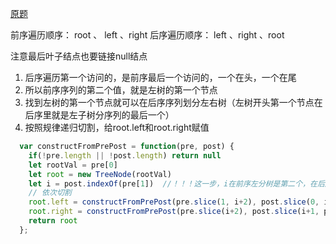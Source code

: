 [原题](https://leetcode-cn.com/problems/construct-binary-tree-from-preorder-and-postorder-traversal//)

前序遍历顺序： root 、 left 、right
后序遍历顺序： left 、right 、root

注意最后叶子结点也要链接null结点


1. 后序遍历第一个访问的，是前序最后一个访问的，一个在头，一个在尾
2. 所以前序序列的第二个值，就是左树的第一个节点
3. 找到左树的第一个节点就可以在后序序列划分左右树（左树开头第一个节点在后序里就是左子树分序列的最后一个）
4. 按照规律递归切割，给root.left和root.right赋值

```js
  var constructFromPrePost = function(pre, post) {
    if(!pre.length || !post.length) return null
    let rootVal = pre[0]
    let root = new TreeNode(rootVal)
    let i = post.indexOf(pre[1])  //！！！这一步，i在前序左分树是第二个，在后序左分树最后一个，因此i指明左子树个数长度
    // 依次切割
    root.left = constructFromPrePost(pre.slice(1, i+2), post.slice(0, i+1))
    root.right = constructFromPrePost(pre.slice(i+2), post.slice(i+1, post.length-1))
    return root
  };
```
